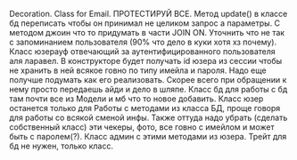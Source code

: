 Decoration.
Class for Email.
ПРОТЕСТИРУЙ ВСЕ.
Метод update() в классе бд переписать чтобы он принимал не целиком запрос а параметры.
С методом джоин что то придумать в части JOIN ON.
Уточнить что не так с запоминанием пользователя (90% что дело в куки хотя хз почему).
Класс юзерауф отвечающий за аутентифицированного пользователя аля ларавел. В конструкторе будет получать id юзера из сессии чтобы не хранить в ней всякое говно по типу имейла и пароля. Надо еще получше подумать как его реализовать. Скорее всего при обращении к нему просто передаешь айди и дело в шляпе.
Класс бд для работы с бд там почти все из Модели и мб что то новое добавить.
Класс юзер останется только для Работы с методами из класса БД, проще говоря для работы со всякой сменой инфы. Также оттуда надо убрать (сделать собственный класс) эти чекеры, фото, все говно с имейлом и может быть с паролем(?).
Класс админ с этими методами из юзера. 
Трейт для бд не нужен, только класс.